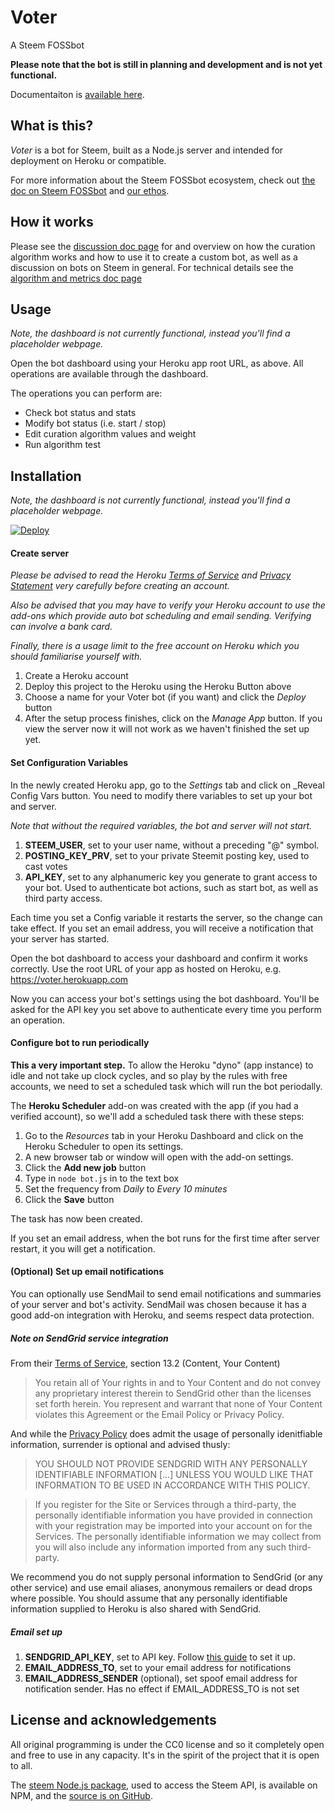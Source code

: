 # Voter

A Steem FOSSbot

**Please note that the bot is still in planning and development and is not yet functional.**

Documentaiton is [available here](/docs/index.md).

## What is this?

_Voter_ is a bot for Steem, built as a Node.js server and intended for deployment on Heroku or compatible.

For more information about the Steem FOSSbot ecosystem, check out [the doc on Steem FOSSbot](/docs/steemfossbot.md) and [our ethos](/docs/ethos.md).

## How it works

Please see the [discussion doc page](/docs/discussion.md) for and overview on how the curation algorithm works and how to use it to create a custom bot, as well as a discussion on bots on Steem in general. For technical details see the [algorithm and metrics doc page](/docs/algorithm.md)

## Usage

_Note, the dashboard is not currently functional, instead you'll find a placeholder webpage._

Open the bot dashboard using your Heroku app root URL, as above. All operations are available through the dashboard.

The operations you can perform are:

- Check bot status and stats
- Modify bot status (i.e. start / stop)
- Edit curation algorithm values and weight
- Run algorithm test

## Installation

_Note, the dashboard is not currently functional, instead you'll find a placeholder webpage._

[![Deploy](https://www.herokucdn.com/deploy/button.png)](https://heroku.com/deploy?template=https://github.com/evm2p/steem-fossbot-voter)

#### Create server

_Please be advised to read the Heroku [Terms of Service](https://www.heroku.com/policy/tos) and [Privacy Statement](https://www.heroku.com/policy/privacy) very carefully before creating an account._

_Also be advised that you may have to verify your Heroku account to use the add-ons which provide auto bot scheduling and email sending. Verifying can involve a bank card._

_Finally, there is a usage limit to the free account on Heroku which you should familiarise yourself with._

1. Create a Heroku account
2. Deploy this project to the Heroku using the Heroku Button above
3. Choose a name for your Voter bot (if you want) and click the _Deploy_ button
4. After the setup process finishes, click on the _Manage App_ button. If you view the server now it will not work as we haven't finished the set up yet.

#### Set Configuration Variables

In the newly created Heroku app, go to the _Settings_ tab and click on _Reveal Config Vars button. You need to modify there variables to set up your bot and server.

_Note that without the required variables, the bot and server will not start._

1. **STEEM_USER**, set to your user name, without a preceding "@" symbol.
2. **POSTING_KEY_PRV**, set to your private Steemit posting key, used to cast votes
3. **API_KEY**, set to any alphanumeric key you generate to grant access to your bot. Used to authenticate bot actions, such as start bot, as well as third party access.

Each time you set a Config variable it restarts the server, so the change can take effect. If you set an email address, you will receive a notification that your server has started.

Open the bot dashboard to access your dashboard and confirm it works correctly. Use the root URL of your app as hosted on Heroku, e.g. https://voter.herokuapp.com

Now you can access your bot's settings using the bot dashboard. You'll be asked for the API key you set above to authenticate every time you perform an operation.

#### Configure bot to run periodically

**This a very important step.** To allow the Heroku "dyno" (app instance) to idle and not take up clock cycles, and so play by the rules with free accounts, we need to set a scheduled task which will run the bot periodally.

The **Heroku Scheduler** add-on was created with the app (if you had a verified account), so we'll add a scheduled task there with these steps:

1. Go to the _Resources_ tab in your Heroku Dashboard and click on the Heroku Scheduler to open its settings.
2. A new browser tab or window will open with the add-on settings.
3. Click the **Add new job** button
4. Type in ```node bot.js``` in to the text box
5. Set the frequency from _Daily_ to _Every 10 minutes_
6. Click the **Save** button

The task has now been created.

If you set an email address, when the bot runs for the first time after server restart, it you will get a notification.

#### (Optional) Set up email notifications

You can optionally use SendMail to send email notifications and summaries of your server and bot's activity. SendMail was chosen because it has a good add-on integration with Heroku, and seems respect data protection.

##### Note on SendGrid service integration

From their [Terms of Service](https://sendgrid.com/policies/tos/), section 13.2 (Content, Your Content)

> You retain all of Your rights in and to Your Content and do not convey any proprietary interest therein to SendGrid other than the licenses set forth herein.  You represent and warrant that none of Your Content violates this Agreement or the Email Policy or Privacy Policy.

And while the [Privacy Policy](https://sendgrid.com/policies/privacy/) does admit the usage of personally idenitfiable information, surrender is optional and advised thusly:

> YOU SHOULD NOT PROVIDE SENDGRID WITH ANY PERSONALLY IDENTIFIABLE INFORMATION [...] UNLESS YOU WOULD LIKE THAT INFORMATION TO BE USED IN ACCORDANCE WITH THIS POLICY.

> If you register for the Site or Services through a third-party, the personally identifiable information you have provided in connection with your registration may be imported into your account on for the Services. The personally identifiable information we may collect from you will also include any information imported from any such third-party.

We recommend you do not supply personal information to SendGrid (or any other service) and use email aliases, anonymous remailers or dead drops where possible. You should assume that any personally identifiable information supplied to Heroku is also shared with SendGrid.

##### Email set up

1. **SENDGRID_API_KEY**, set to API key. Follow [this guide](https://devcenter.heroku.com/articles/sendgrid#obtaining-an-api-key) to set it up.
2. **EMAIL_ADDRESS_TO**, set to your email address for notifications
3. **EMAIL_ADDRESS_SENDER** (optional), set spoof email address for notification sender. Has no effect if EMAIL_ADDRESS_TO is not set

## License and acknowledgements

All original programming is under the CC0 license and so it completely open and free to use in any capacity. It's in the spirit of the project that it is open to all.

The [steem Node.js package](https://www.npmjs.com/package/steem), used to access the Steem API, is available on NPM, and the [source is on GitHub](https://github.com/adcpm/steem).